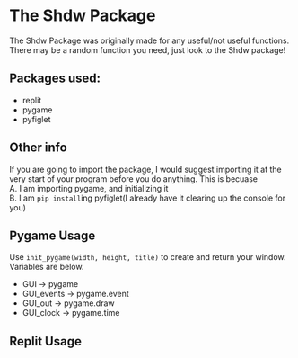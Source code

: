 # The Shdw Package
The Shdw Package was originally made for any useful/not useful functions. There may be a random function you need, just look to the Shdw package!
## Packages used:
+ replit
+ pygame
+ pyfiglet
## Other info
If you are going to import the package, I would suggest importing it at the very start of your program before you do anything. This is becuase  
A. I am importing pygame, and initializing it  
B. I am `pip install`ing pyfiglet(I already have it clearing up the console for you)
## Pygame Usage
Use `init_pygame(width, height, title)` to create and return your window. Variables are below.
+ GUI -> pygame
+ GUI_events -> pygame.event
+ GUI_out -> pygame.draw
+ GUI_clock -> pygame.time
## Replit Usage

